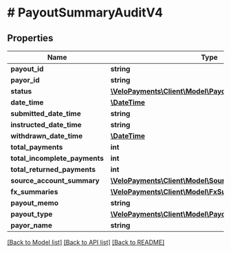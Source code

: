 # # PayoutSummaryAuditV4

## Properties

Name | Type | Description | Notes
------------ | ------------- | ------------- | -------------
**payout_id** | **string** |  | [optional] 
**payor_id** | **string** |  | [optional] 
**status** | [**\VeloPayments\Client\Model\PayoutStatusV4**](PayoutStatusV4.md) |  | 
**date_time** | [**\DateTime**](\DateTime.md) |  | [optional] 
**submitted_date_time** | **string** |  | 
**instructed_date_time** | **string** |  | [optional] 
**withdrawn_date_time** | [**\DateTime**](\DateTime.md) |  | [optional] 
**total_payments** | **int** |  | [optional] 
**total_incomplete_payments** | **int** |  | [optional] 
**total_returned_payments** | **int** |  | [optional] 
**source_account_summary** | [**\VeloPayments\Client\Model\SourceAccountSummaryV4[]**](SourceAccountSummaryV4.md) |  | [optional] 
**fx_summaries** | [**\VeloPayments\Client\Model\FxSummaryV4[]**](FxSummaryV4.md) |  | [optional] 
**payout_memo** | **string** |  | [optional] 
**payout_type** | [**\VeloPayments\Client\Model\PayoutTypeV4**](PayoutTypeV4.md) |  | 
**payor_name** | **string** |  | 

[[Back to Model list]](../../README.md#documentation-for-models) [[Back to API list]](../../README.md#documentation-for-api-endpoints) [[Back to README]](../../README.md)


